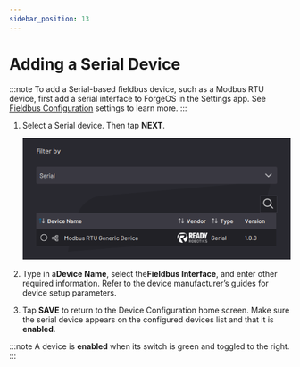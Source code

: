 ```yaml
---
sidebar_position: 13
---
```


# Adding a Serial Device

:::note
To add a Serial-based fieldbus device, such as a Modbus RTU device, first add a serial interface to ForgeOS in the Settings app. See [Fieldbus Configuration](../Settings/FieldbusConfiguration.md) settings to learn more.
:::

1.  Select a Serial device. Then tap **NEXT**.

    ![](../Images/DeviceConfiguration/DeviceLibrary-Filter-Serial.png)

2.  Type in a**Device Name**, select the**Fieldbus Interface**, and enter other required information. Refer to the device manufacturer’s guides for device setup parameters.

3.  Tap **SAVE** to return to the Device Configuration home screen. Make sure the serial device appears on the configured devices list and that it is ​**enabled**​.

:::note
A device is **enabled** when its switch is green and toggled to the right.
:::

